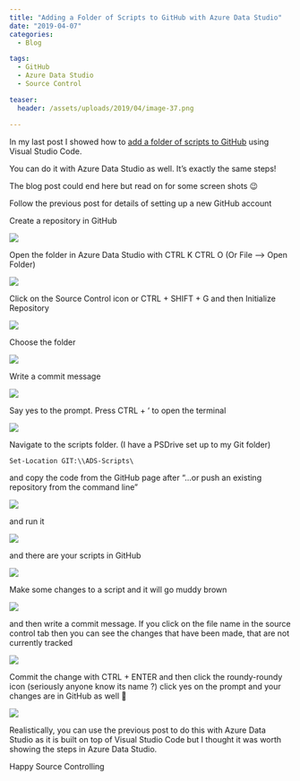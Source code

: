 ```yaml
---
title: "Adding a Folder of Scripts to GitHub with Azure Data Studio"
date: "2019-04-07" 
categories:
  - Blog

tags:
  - GitHub
  - Azure Data Studio
  - Source Control

teaser:
  header: /assets/uploads/2019/04/image-37.png

---
```

In my last post I showed how to [add a folder of scripts to GitHub](https://blog.robsewell.com/10501/) using Visual Studio Code.

You can do it with Azure Data Studio as well. It’s exactly the same steps!

The blog post could end here but read on for some screen shots 😉

Follow the previous post for details of setting up a new GitHub account

Create a repository in GitHub

![](https://blog.robsewell.com/assets/uploads/2019/04/image-27.png)

  

Open the folder in Azure Data Studio with CTRL K CTRL O (Or File –> Open Folder)

![](https://blog.robsewell.com/assets/uploads/2019/04/image-28.png)

Click on the Source Control icon or CTRL + SHIFT + G and then Initialize Repository

![](https://blog.robsewell.com/assets/uploads/2019/04/image-29.png)

Choose the folder

![](https://blog.robsewell.com/assets/uploads/2019/04/image-30.png)

Write a commit message

![](https://blog.robsewell.com/assets/uploads/2019/04/image-31.png)

Say yes to the prompt. Press CTRL + ‘ to open the terminal

![](https://blog.robsewell.com/assets/uploads/2019/04/image-32.png)

Navigate to the scripts folder. (I have a PSDrive set up to my Git folder)

    Set-Location GIT:\\ADS-Scripts\

and copy the code from the GitHub page after “…or push an existing repository from the command line”

![](https://blog.robsewell.com/assets/uploads/2019/04/image-33.png)

and run it

![](https://blog.robsewell.com/assets/uploads/2019/04/image-34.png)

and there are your scripts in GitHub

![](https://blog.robsewell.com/assets/uploads/2019/04/image-35.png)

Make some changes to a script and it will go muddy brown

![](https://blog.robsewell.com/assets/uploads/2019/04/image-36.png)

and then write a commit message. If you click on the file name in the source control tab then you can see the changes that have been made, that are not currently tracked

![](https://blog.robsewell.com/assets/uploads/2019/04/image-37.png)

Commit the change with CTRL + ENTER and then click the roundy-roundy icon (seriously anyone know its name ?) click yes on the prompt and your changes are in GitHub as well 🙂

![](https://blog.robsewell.com/assets/uploads/2019/04/image-38.png)

Realistically, you can use the previous post to do this with Azure Data Studio as it is built on top of Visual Studio Code but I thought it was worth showing the steps in Azure Data Studio.

Happy Source Controlling
